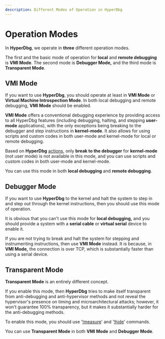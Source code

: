 ```yaml
---
description: Different Modes of Operation in HyperDbg
---
```


# Operation Modes

In **HyperDbg**, we operate in **three** different operation modes.

The first and the basic mode of operation for **local** and **remote debugging** is **VMI Mode**. The second mode is **Debugger Mode,** and the third mode is **Transparent Mode**.

## VMI Mode

If you want to use **HyperDbg**, you should operate at least in **VMI Mode** or **Virtual Machine Introspection Mode**. In both local debugging and remote debugging, **VMI Mode** should be enabled.

**VMI Mode** offers a conventional debugging experience by providing access to all HyperDbg features (including debugging, halting, and stepping **user-mode** applications), with the only exceptions being breaking to the debugger and step instructions in **kernel-mode**. It also allows for using scripts and custom codes in both user-mode and kernel-mode for local or remote debugging.

Based on **HyperDbg** [actions](https://docs.hyperdbg.org/using-hyperdbg/prerequisites), only **break to the debugger** for **kernel-mode** (not user mode) is not available in this mode, and you can use scripts and custom codes in both user-mode and kernel-mode.

You can use this mode in both **local debugging** and **remote debugging**.

## Debugger Mode

If you want to use **HyperDbg** to the kernel and halt the system to step in and step out through the kernel instructions, then you should use this mode of operation.

It is obvious that you can't use this mode for **local debugging,** and you should provide a system with a **serial cable** or **virtual serial** device to enable it.

If you are not trying to break and halt the system for stepping and instrumenting instructions, then use **VMI Mode** instead. It is because, in **VMI Mode,** the connection is over TCP, which is substantially faster than using a serial device.

## Transparent Mode

**Transparent Mode** is an entirely different concept.

If you enable this mode, then **HyperDbg** tries to make itself transparent from anti-debugging and anti-hypervisor methods and not reveal the hypervisor's presence on timing and microarchitectural attacks; however, it won't guarantee 100% transparency, but it makes it substantially harder for the anti-debugging methods.

To enable this mode, you should use '[!measure](https://docs.hyperdbg.org/commands/extension-commands/measure)' and '[!hide](https://docs.hyperdbg.org/commands/extension-commands/hide)' commands.

You can use **Transparent Mode** in both **VMI Mode** and **Debugger Mode**.
